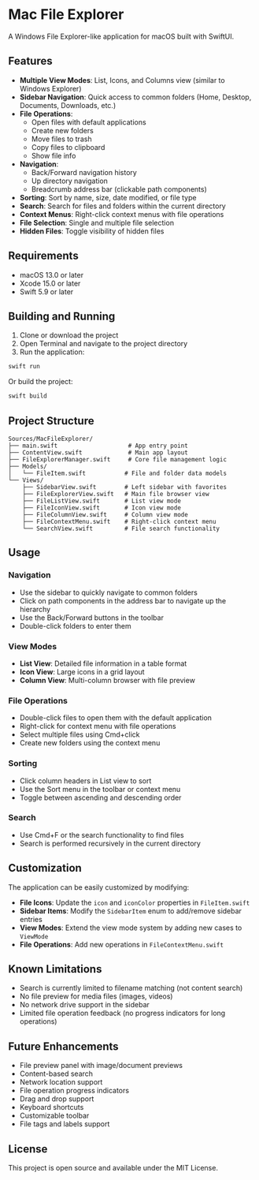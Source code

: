 # Mac File Explorer

A Windows File Explorer-like application for macOS built with SwiftUI.

## Features

- **Multiple View Modes**: List, Icons, and Columns view (similar to Windows Explorer)
- **Sidebar Navigation**: Quick access to common folders (Home, Desktop, Documents, Downloads, etc.)
- **File Operations**: 
  - Open files with default applications
  - Create new folders
  - Move files to trash
  - Copy files to clipboard
  - Show file info
- **Navigation**: 
  - Back/Forward navigation history
  - Up directory navigation
  - Breadcrumb address bar (clickable path components)
- **Sorting**: Sort by name, size, date modified, or file type
- **Search**: Search for files and folders within the current directory
- **Context Menus**: Right-click context menus with file operations
- **File Selection**: Single and multiple file selection
- **Hidden Files**: Toggle visibility of hidden files

## Requirements

- macOS 13.0 or later
- Xcode 15.0 or later
- Swift 5.9 or later

## Building and Running

1. Clone or download the project
2. Open Terminal and navigate to the project directory
3. Run the application:

```bash
swift run
```

Or build the project:

```bash
swift build
```

## Project Structure

```
Sources/MacFileExplorer/
├── main.swift                    # App entry point
├── ContentView.swift             # Main app layout
├── FileExplorerManager.swift     # Core file management logic
├── Models/
│   └── FileItem.swift           # File and folder data models
└── Views/
    ├── SidebarView.swift        # Left sidebar with favorites
    ├── FileExplorerView.swift   # Main file browser view
    ├── FileListView.swift       # List view mode
    ├── FileIconView.swift       # Icon view mode
    ├── FileColumnView.swift     # Column view mode
    ├── FileContextMenu.swift    # Right-click context menu
    └── SearchView.swift         # File search functionality
```

## Usage

### Navigation
- Use the sidebar to quickly navigate to common folders
- Click on path components in the address bar to navigate up the hierarchy
- Use the Back/Forward buttons in the toolbar
- Double-click folders to enter them

### View Modes
- **List View**: Detailed file information in a table format
- **Icon View**: Large icons in a grid layout
- **Column View**: Multi-column browser with file preview

### File Operations
- Double-click files to open them with the default application
- Right-click for context menu with file operations
- Select multiple files using Cmd+click
- Create new folders using the context menu

### Sorting
- Click column headers in List view to sort
- Use the Sort menu in the toolbar or context menu
- Toggle between ascending and descending order

### Search
- Use Cmd+F or the search functionality to find files
- Search is performed recursively in the current directory

## Customization

The application can be easily customized by modifying:

- **File Icons**: Update the `icon` and `iconColor` properties in `FileItem.swift`
- **Sidebar Items**: Modify the `SidebarItem` enum to add/remove sidebar entries
- **View Modes**: Extend the view mode system by adding new cases to `ViewMode`
- **File Operations**: Add new operations in `FileContextMenu.swift`

## Known Limitations

- Search is currently limited to filename matching (not content search)
- No file preview for media files (images, videos)
- No network drive support in the sidebar
- Limited file operation feedback (no progress indicators for long operations)

## Future Enhancements

- File preview panel with image/document previews
- Content-based search
- Network location support
- File operation progress indicators
- Drag and drop support
- Keyboard shortcuts
- Customizable toolbar
- File tags and labels support

## License

This project is open source and available under the MIT License.